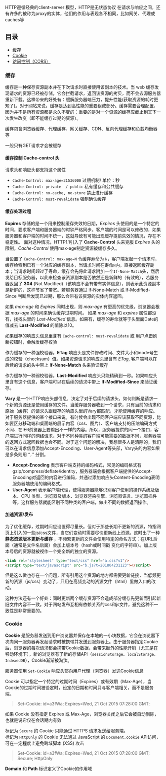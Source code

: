 HTTP遵循经典的client-server 模型，HTTP是无状态协议
在请求与响应之间，还有许多的被称为proxy的实体，他们的作用与表现各不相同，比如网关、代理或caches等

## 目录
- [缓存](HTTP_note.md#缓存)
- [Cookie](HTTP_note.md#Cookie)
- [访问控制（CORS）](HTTP_note.md#CORS)







### 缓存
缓存是一种保存资源副本并在下次请求时直接使用该副本的技术。当 web 缓存发现请求的资源已经被存储，它会拦截请求，返回该资源的拷贝，而不会去源服务器重新下载。这样带来的好处有：缓解服务器端压力，提升性能(获取资源的耗时更短了)。对于网站来说，缓存是达到高性能的重要组成部分。缓存需要合理配置，因为并不是所有资源都是永久不变的：重要的是对一个资源的缓存应截止到其下一次发生改变（即不能缓存过期的资源）。

缓存包含浏览器缓存、代理缓存、网关缓存、CDN、反向代理缓存和负载均衡器等

一般只有GET请求才会被缓存

#### 缓存控制 **Cache-control** 头

请求头和响应头都支持这个属性
- `Cache-Control: max-age=31536000` 过期机制/ 单位：秒
- `Cache-Control: private  / public` 私有缓存和公共缓存
- `Cache-Control: no-cache, no-store` 禁止进行缓存
- `Cache-Control: must-revalidate` 强制确认缓存

#### 缓存处理过程

**Expires** 存储的是一个用来控制缓存失效的日期，*Expires* 头使用的是一个特定的时间，要求客户端和服务器端的时钟严格同步。客户端的时间是可以修改的，如果服务器和客户端的时间不统一，这就导致有可能出现缓存提前失效的情况，存在不稳定性。 面对这种情况，HTTP1.1引入了 **Cache-Control** 头来克服 *Expires* 头的限制。*Cache-Control* 使用max-age制定资源被缓存多久。

当设置了 `Cache-Control: max-age=N` 令缓存寿命为 `N`，客户端发起一个请求时，缓存检索到已有一个对应的缓存副本，当请求时间在寿命`N`内，直接返回缓存副本；当请求时间超过了寿命，缓存会先将此请求附加一个`If-None-Match`头，然后发给目标服务器，以此来检查该资源副本是否依然还是新鲜的（有效的），若服务器返回了 **304** (Not Modified)（该响应不会有带有实体信息），则表示此资源副本是新鲜的，这样节省了带宽。若服务器通过 If-None-Match 或 If-Modified-Since 判断后发现已过期，那么会带有该资源的实体内容返回。

如果 *max-age* 和 *Expires* 同时出现，则 *max-age* 有更高的优先级，浏览器会根据 *max-age* 的时间来确认缓存过期时间。 如果 *max-age* 和 *expires* 属性都没有，找找头里的 *Last-Modified* 信息。如果有，缓存的寿命就等于头里面Date的值减去 **Last-Modified** 的值除以10。

如果缓存的响应头信息里含有 `Cache-control: must-revalidate` 或 用户点击刷新按钮时，会触发缓存校验

作为缓存的一种强校验器，**ETag** 响应头是文件修改时间、文件大小和inode号生成的校验（checksum）值。如果资源请求的响应头里含有 *ETag*, 客户端可以在后续的请求的头中带上 **If-None-Match** 头来验证缓存

作为缓存的一种弱校验器，**Last-Modified** 响应头只能精确到一秒。如果响应头里含有这个信息，客户端可以在后续的请求中带上 **If-Modified-Since** 来验证缓存。

**Vary** 是一个HTTP响应头部信息，决定了对于后续的请求头，如何判断是请求一个新的资源还是使用缓存的文件。当缓存服务器收到一个请求，只有当前的请求和原始（缓存）的请求头跟缓存的响应头里的Vary都匹配，才能使用缓存的响应。
对于服务器提供的某个接口来说，有时候会出现不同客户端应该获取不同资源，比如要区分移动端和桌面端的展示内容（css、图片）、客户端支持的压缩编码方式不同、在IE6浏览器上要输出不一样的内容。所以，服务器提供的同一个接口，客户端进行同样的网络请求，对于不同种类的客户端可能需要的数据不同，服务器端的返回方式返回数据也会不同。对于这个问题的解决，我想很多人是清除的，我们可以在请求信息添加Accept-Encoding、User-Agent等头部，Vary头的内容如果是多条则用 “`,`” 分割。
- **Accept-Encoding** 表示客户端支持的编码格式，常见的编码格式有gzip/compress/deflate/identity，服务器端会根据客户端提供的Accept-Encoding对返回的内容进行编码，并通过添加响应头Content-Encoding表明服务器端使用的编码格式。
- **User-Agent** 表示客户端代理，使得服务器能够识别客户使用的操作系统及版本、CPU 类型、浏览器及版本、浏览器渲染引擎、浏览器语言、浏览器插件等。这样服务器就能区别不同种类的客户端，做出不同的数据返回操作。


#### 加速资源/发布

为了优化缓存，过期时间应设置得尽量长。但对于那些长期不更新的资源，特指网页上引入的一些js/css文件，当它们变动时需要尽快更新线上资源。这时出了一种 **静态资源版本更新与缓存** ，不频繁更新的文件会使用特定的命名方式：在URL后面（通常是文件名后面）会加上版本号（hash或时间戳 变化的字符串）。加上版本号后的资源就被视作一个完全新的独立的资源。

```` html
<link rel="stylesheet" type="text/css" href="a.css?v1"/>
<script type="text/javascript" src="b.js?t=201804231123"></script>
````

但是这么做也存在一个问题，所有引用这个资源的地方都需要更新链接，当低频更新的资源（js/css）变动了，只用在高频变动的资源文件（html）里做入口的改动。

这种方法还有一个好处：同时更新两个缓存资源不会造成部分缓存先更新而引起新旧文件内容不一致。对于网站发布互相有依赖关系的css和js文件，避免这种不一致性是非常重要的。




### Cookie

**Cookie** 是服务器发送到用户浏览器并保存在本地的一小块数据，它会在浏览器下次向同一服务器再发起请求时被携带并发送到服务器上。由于服务器指定Cookie后，浏览器的每次请求都会携带Cookie数据，会带来额外的性能开销（尤其是在移动环境下），新的浏览器有了新的存储API（`sessionStorage`、`localStorage`、 `IndexedDB`），Cookie渐渐被淘汰。

服务器使用 `Set-Cookie` 响应头部向用户代理（浏览器）发送Cookie信息

Cookie 可以指定一个特定的过期时间（Expires）或有效期（Max-Age），当Cookie的过期时间被设定时，设定的日期和时间只与客户端相关，而不是服务端。

> Set-Cookie: id=a3fWa; Expires=Wed, 21 Oct 2015 07:28:00 GMT;

如果 Cookie 没有指定 Expires 或 Max-Age，浏览器关闭之后它会被自动删除，也就是说它仅在会话期内有效

标记为 `Secure` 的 Cookie 只能通过 HTTPS 请求发送给服务端。  
标记为 `HttpOnly` 的 Cookie 无法通过 JavaScript 的 `Document.cookie` API访问，可在一定程度上避免跨域脚本 (XSS) 攻击

> Set-Cookie: id=a3fWa; Expires=Wed, 21 Oct 2015 07:28:00 GMT; Secure; HttpOnly

**Domain** 和 **Path** 标识定义了Cookie的作用域